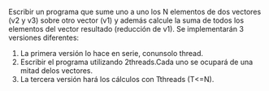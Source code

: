 Escribir un programa que sume uno a uno los N elementos de dos vectores (v2 y v3) sobre otro vector (v1) y además calcule la suma de todos los elementos del vector resultado (reducción de v1). Se implementarán 3 versiones diferentes:

1. La primera versión lo hace en serie, conunsolo thread.
2. Escribir el programa utilizando 2threads.Cada uno se ocupará de una mitad delos vectores.
3. La tercera versión hará los cálculos con Tthreads (T<=N).
